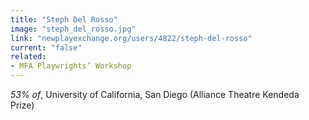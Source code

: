 ```yaml
---
title: "Steph Del Rosso"
image: "steph_del_rosso.jpg"
link: "newplayexchange.org/users/4822/steph-del-rosso"
current: "false"
related:
- MFA Playwrights’ Workshop
---
```


*53% of*, University of California, San Diego (Alliance Theatre Kendeda Prize)

